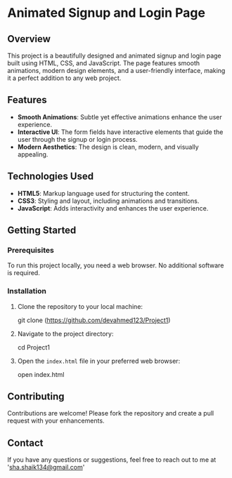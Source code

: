 # Animated Signup and Login Page

## Overview

This project is a beautifully designed and animated signup and login page built using HTML, CSS, and JavaScript. The page features smooth animations, modern design elements, and a user-friendly interface, making it a perfect addition to any web project.

## Features

- **Smooth Animations**: Subtle yet effective animations enhance the user experience.
- **Interactive UI**: The form fields have interactive elements that guide the user through the signup or login process.
- **Modern Aesthetics**: The design is clean, modern, and visually appealing.

## Technologies Used

- **HTML5**: Markup language used for structuring the content.
- **CSS3**: Styling and layout, including animations and transitions.
- **JavaScript**: Adds interactivity and enhances the user experience.

## Getting Started

### Prerequisites

To run this project locally, you need a web browser. No additional software is required.

### Installation

1. Clone the repository to your local machine:
   
   git clone (https://github.com/devahmed123/Project1)
2. Navigate to the project directory:
   
   cd Project1
  
3. Open the `index.html` file in your preferred web browser:

   open index.html

## Contributing

Contributions are welcome! Please fork the repository and create a pull request with your enhancements.

## Contact

If you have any questions or suggestions, feel free to reach out to me at 'sha.shaik134@gmail.com'
